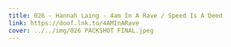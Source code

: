 ```yaml
---
title: 026 - Hannah Laing - 4am In A Rave / Speed Is A Deed
link: https://doof.lnk.to/4AMInARave
cover: ../../img/026 PACKSHOT FINAL.jpeg
---
```


